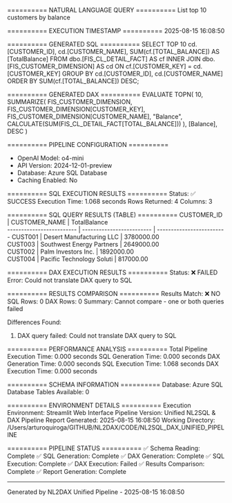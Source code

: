 
========== NATURAL LANGUAGE QUERY ==========
List top 10 customers by balance

========== EXECUTION TIMESTAMP ==========
2025-08-15 16:08:50

========== GENERATED SQL ==========
SELECT TOP 10
    cd.[CUSTOMER_ID],
    cd.[CUSTOMER_NAME],
    SUM(cf.[TOTAL_BALANCE]) AS [TotalBalance]
FROM dbo.[FIS_CL_DETAIL_FACT] AS cf
INNER JOIN dbo.[FIS_CUSTOMER_DIMENSION] AS cd
    ON cf.[CUSTOMER_KEY] = cd.[CUSTOMER_KEY]
GROUP BY
    cd.[CUSTOMER_ID],
    cd.[CUSTOMER_NAME]
ORDER BY
    SUM(cf.[TOTAL_BALANCE]) DESC;

========== GENERATED DAX ==========
EVALUATE
TOPN(
    10,
    SUMMARIZE(
        FIS_CUSTOMER_DIMENSION,
        FIS_CUSTOMER_DIMENSION[CUSTOMER_KEY],
        FIS_CUSTOMER_DIMENSION[CUSTOMER_NAME],
        "Balance", CALCULATE(SUM(FIS_CL_DETAIL_FACT[TOTAL_BALANCE]))
    ),
    [Balance], DESC
)

========== PIPELINE CONFIGURATION ==========
- OpenAI Model: o4-mini
- API Version: 2024-12-01-preview
- Database: Azure SQL Database
- Caching Enabled: No

========== SQL EXECUTION RESULTS ==========
Status: ✅ SUCCESS
Execution Time: 1.068 seconds
Rows Returned: 4
Columns: 3

========== SQL QUERY RESULTS (TABLE) ==========
CUSTOMER_ID               | CUSTOMER_NAME             | TotalBalance             
------------------------- | ------------------------- | -------------------------
CUST001                   | Desert Manufacturing LLC  | 3780000.00               
CUST003                   | Southwest Energy Partners | 2649000.00               
CUST002                   | Palm Investors Inc.       | 1892000.00               
CUST004                   | Pacific Technology Soluti | 817000.00                

========== DAX EXECUTION RESULTS ==========
Status: ❌ FAILED
Error: Could not translate DAX query to SQL

========== RESULTS COMPARISON ==========
Results Match: ❌ NO
SQL Rows: 0
DAX Rows: 0
Summary: Cannot compare - one or both queries failed

Differences Found:
1. DAX query failed: Could not translate DAX query to SQL

========== PERFORMANCE ANALYSIS ==========
Total Pipeline Execution Time: 0.000 seconds
SQL Generation Time: 0.000 seconds
DAX Generation Time: 0.000 seconds
SQL Execution Time: 1.068 seconds
DAX Execution Time: 0.000 seconds

========== SCHEMA INFORMATION ==========
Database: Azure SQL Database
Tables Available: 0

========== ENVIRONMENT DETAILS ==========
Execution Environment: Streamlit Web Interface
Pipeline Version: Unified NL2SQL & DAX Pipeline
Report Generated: 2025-08-15 16:08:50
Working Directory: /Users/arturoquiroga/GITHUB/NL2DAX/CODE/NL2SQL_DAX_UNIFIED_PIPELINE

========== PIPELINE STATUS ==========
✅ Schema Reading: Complete
✅ SQL Generation: Complete
✅ DAX Generation: Complete
✅ SQL Execution: Complete
✅ DAX Execution: Failed
✅ Results Comparison: Complete
✅ Report Generation: Complete

---
Generated by NL2DAX Unified Pipeline - 2025-08-15 16:08:50
